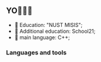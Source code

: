 ## YO👋👋👋

- 🌱 Education: "NUST MISIS";
- 🤔 Additional education: School21;
- 💬 main language: С++;

### Languages and tools

